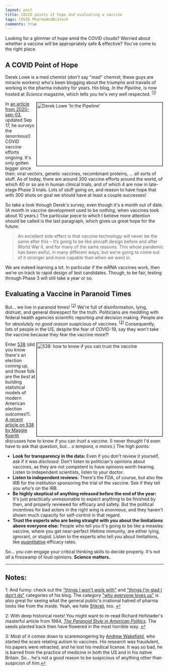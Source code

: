 ```yaml
---
layout: post
title: COVID points of hope and evaluating a vaccine
tags: COVID PharmaAndBiotech
comments: true
---
```


Looking for a glimmer of hope amid the COVID clouds?  Worried about whether a vaccine will
be appropriately safe &amp; effective?  You've come to the right place.  

## A COVID Point of Hope

Derek Lowe is a med chemist (_don't_ say "mad" chemist; these guys are miracle workers)
who's been blogging about the triumphs and travails of working in the pharma industry for
years.  His blog, _In the Pipeline_, is now hosted at _Science_ magazine, which tells you
he's very well respected. <sup id="fn1a">[[1](#fn1)]</sup>  

<a href="https://blogs.sciencemag.org/pipeline/archives/2020/09/03/coronavirus-vaccine-roundup-early-september" target="_blank"><img src="{{ site.baseurl }}/images/2020-09-03-covid-hope-and-vaccine-evaluations-derek-lowe.png" width="400" height="201" alt="Derek Lowe 'In the Pipeline'" title="Derek Lowe 'In the Pipeline'" style="float: right; margin: 3px 3px 3px 3px; border: 1px solid #000000;"></a>
In [an article from 2020-sep-03](https://blogs.sciencemag.org/pipeline/archives/2020/09/03/coronavirus-vaccine-roundup-early-september), updated Sep 17,
he surveys the (enormous!) COVID vaccine efforts ongoing.  It's only gotten bigger since
then: viral vectors, genetic vaccines, recombinant proteins, ... all sorts of stuff.  As
of today, there are around 300 vaccine efforts around the world, of which 40 or so are in
human clinical trials, and of which 4 are now in late-stage Phase 3 trials.  Lots of stuff
going on, and reason to have hope that with 300 shots on goal we should have at least a
couple successes!  

So take a look through Derek's survey, even though it's a month out of date.  (A month in
vaccine development used to be _nothing_, when vaccines took about 10 years.)  The
particular piece to which I believe more attention should be called is the last paragraph,
which gives us great hope for the future:  
> An excellent side effect is that vaccine technology will never be the same after this – it’s going to be like aircraft design before and after World War II, and for many of the same reasons. This whole pandemic has been awful, in many different ways, but we’re going to come out of it stronger and more capable than when we went in.  

We are indeed learning a lot.  In particular if the mRNA vaccines work, then we're on
track to rapid design of test candidates.  Though, to be fair, testing through Phase 3
will still take a year or so.  

## Evaluating a Vaccine in Paranoid Times

But... we live in paranoid times! <sup id="fn2a">[[2](#fn2)]</sup>   We're full of disinformation, lying, distrust, and general
disrespect for the truth.  Politicians are meddling with federal health agencies
scientific reporting and decision making.  People are for _absolutely no good reason_ suspicious of
vaccines. <sup id="fn3a">[[3](#fn3)]</sup>  Consequently, lots of people in the US,
despite the fear of COVID-19, say they won't take the vaccine because they fear the
vaccine more?!  

<a href="https://fivethirtyeight.com/features/how-to-know-when-you-can-trust-a-covid-19-vaccine/"
target="_blank"><img src="{{ site.baseurl }}/images/2020-09-03-covid-hope-and-vaccine-evaluations-538-vaccine-eval.png" width="400" height="296" alt="538: how to know if you can trust the vaccine" title="538: how to know if you can trust the vaccine" style="float: right; margin: 3px 3px 3px 3px; border: 1px solid #000000;"></a>
Enter [538](https://fivethirtyeight.com) (did you know there's an election coming up, and
those folk are the _best_ at building statistical models of modern American election outcomes?).  
[A recent article on 538 by Maggie Koerth](https://fivethirtyeight.com/features/how-to-know-when-you-can-trust-a-covid-19-vaccine/)
discusses how to know if you can _trust_ a vaccine.  (I never thought I'd even have to ask
that question, but... _o tempora, o mores_.)  The high points:  
- __Look for transparency in the data:__ Even if you don't review it yourself, ask if it was
  _disclosed_.  Don't listen to politician's opinions about vaccines, as they are not
  competent to have opinions worth hearing.  Listen to independent scientists, listen to
  your doctor.  
- __Listen to independent reviews:__ There's the FDA, of course, but also the IRB for the
  institution sponsoring the trial of the vaccine.  See if they tell you who's on the
  IRB.  
- __Be highly skeptical of anything released before the end of the year:__ It's just
  practically unreasonable to expect anything to be finished by then, and properly
  reviewed for efficacy and safety.  But the political incentives for bad actors in the
  right wing is _enormous_, and they haven't shown much capacity for self-control in that
  regard.  
- __Trust the experts who are being straight with you about the limitations above everyone
  else:__ People who tell you it's going to be like a measles vaccine, where you get
  near-perfect lifetime immunity, are either lying, ignorant, or stupid.  Listen to the
  experts who tell you about limitations, like
  [_quantitative_](./2020-07-18-Lord-Kelvin-on-quantitative-knowledge.html) efficacy
  rates.  

So... you _can_ engage your critical thinking skills to decide properly.  It's not _all_ a
fireswamp of loud opinions.  __Science matters.__  

---

## Notes:  

<a id="fn1">1</a>: And funny: check out the
["things I won't work with"](https://blogs.sciencemag.org/pipeline/archives/category/things-i-wont-work-with) 
and 
["things I'm glad I don't do"](https://blogs.sciencemag.org/pipeline/archives/category/things-im-glad-i-dont-do)
categories of his blog.  The category 
["why everyone loves us"](https://blogs.sciencemag.org/pipeline/archives/category/why-everyone-loves-us) 
is also great for seeing what the general public's irrational hatred of pharma looks like from the
inside.  Yeah, we hate [Shkreli](https://en.wikipedia.org/wiki/Martin_Shkreli), too. [↩](#fn1a)  

<a id="fn2">2</a>: With deep historical roots!  You might want to re-read Richard Hofstader's
masterful article from 1964, [_The Paranoid Style in American Politics_](https://harpers.org/archive/1964/11/the-paranoid-style-in-american-politics/).
The seeds planted back then have flowered in the most horrible way. [↩](#fn2a)  

<a id="fn3">3</a>: Most of it comes down to scaremongering by [Andrew Wakefield](https://en.wikipedia.org/wiki/Andrew_Wakefield), 
who started the scare relating autism to vaccines.  His research was fraudulent, his
papers were retracted, and he lost his medical license.  It was so bad, he is barred from
the practice of medicine in both the US and in his native Britain.  So... he's not a good
reason to be suspicious of anything other than suspicion of _him_.[↩](#fn3a)  
